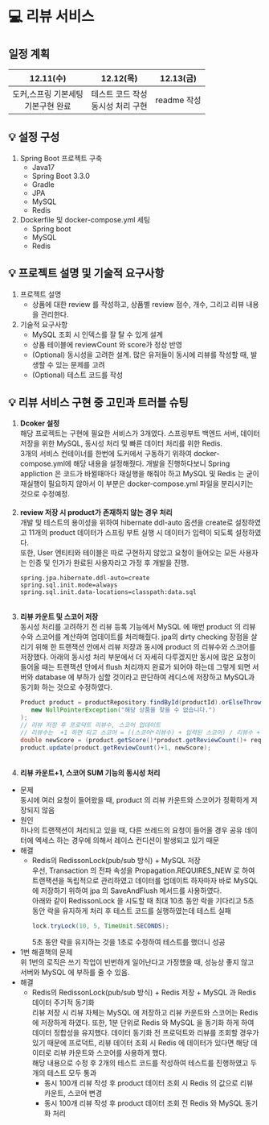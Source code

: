 # 💻 리뷰 서비스
## 일정 계획
|12.11(수)|12.12(목)|12.13(금)|
|:---:|:---:|:---:|
|도커,스프링 기본세팅<br>기본구현 완료|테스트 코드 작성<br>동시성 처리 구현|readme 작성|

## 💡 설정 구성
1) Spring Boot 프로젝트 구축
   - Java17
   - Spring Boot 3.3.0
   - Gradle
   - JPA
   - MySQL
   - Redis
2) Dockerfile 및 docker-compose.yml 세팅
   - Spring boot
   - MySQL
   - Redis
## 💡 프로젝트 설명 및 기술적 요구사항
1) 프로젝트 설명
   - 상품에 대한 review 를 작성하고, 상품별 review 점수, 개수, 그리고 리뷰 내용을 관리한다.
2) 기술적 요구사항
   - MySQL 조회 시 인덱스를 잘 탈 수 있게 설계
   - 상품 테이블에 reviewCount 와 score가 정상 반영
   - (Optional) 동시성을 고려한 설계. 많은 유저들이 동시에 리뷰를 작성할 때, 발생할 수 있는 문제를 고려
   - (Optional) 테스트 코드를 작성
## 💡 리뷰 서비스 구현 중 고민과 트러블 슈팅
1) **Dcoker 설정**<br>
   해당 프로젝트는 구현에 필요한 서비스가 3개였다. 스프링부트 백엔드 서버, 데이터 저장을 위한 MySQL, 동시성 처리 및 빠른 데이터 처리를 위한 Redis.<br>
   3개의 서비스 컨테이너를 한번에 도커에서 구동하기 위하여 docker-compose.yml에 해당 내용을 설정해줬다. 개발을 진행하다보니 Spring appliction 은 코드가 바뀔때마다 재실행을 해줘야 하고 MySQL 및 Redis 는 굳이 재실행이 필요하지 않아서 이 부분은 docker-compose.yml 파일을 분리시키는 것으로 수정예정.
   <br><br>
2) **review 저장 시 product가 존재하지 않는 경우 처리**<br>
   개발 및 테스트의 용이성을 위하여 hibernate ddl-auto 옵션을 create로 설정하였고 11개의 product 데이터가 스프링 부트 실행 시 데이터가 입력이 되도록 설정하였다.<br>
   또한, User 엔티티와 테이블은 따로 구현하지 않았고 요청이 들어오는 모든 사용자는 인증 및 인가가 완료된 사용자라고 가정 후 개발을 진행.
   ```
   spring.jpa.hibernate.ddl-auto=create
   spring.sql.init.mode=always
   spring.sql.init.data-locations=classpath:data.sql
   ```
   <br>
3) **리뷰 카운트 및 스코어 저장**<br>
   동시성 처리를 고려하기 전 리뷰 등록 기능에서 MySQL 에 매번 product 의 리뷰수와 스코어를 계산하여 업데이트를 처리해줬다. jpa의 dirty checking 장점을 살리기 위해 한 트랜잭션 안에서 리뷰 저장과 동시에 product 의 리뷰수와 스코어를 저장했다. 아래의 동시성 처리 부분에서 더 자세히 다루겠지만 동시에 많은 요청이 들어올 때는 트랜잭션 안에서 flush 처리까지 완료가 되어야 하는데 그렇게 되면 서버와 database 에 부하가 심할 것이라고 판단하여 레디스에 저장하고 MySQL과 동기화 하는 것으로 수정하였다.
   ```java
   Product product = productRepository.findById(productId).orElseThrow(() ->
      new NullPointerException("해당 상품을 찾을 수 없습니다.")
   );
   // 리뷰 저장 후 프로덕트 리뷰수, 스코어 업데이트
   // 리뷰수는  +1 하면 되고 스코어 = ((스코어*리뷰수) + 입력된 스코어) / 리뷰수 + 1);
   double newScore = (product.getScore()*product.getReviewCount()+ requestDto.getScore())/(product.getReviewCount()+1);
   product.update(product.getReviewCount()+1, newScore);
   ```
   <br>
4) **리뷰 카운트+1, 스코어 SUM 기능의 동시성 처리**<br>
- 문제<br>
  동시에 여러 요청이 들어왔을 때, product 의 리뷰 카운트와 스코어가 정확하게 저장되지 않음
- 원인<br>
  하나의 트랜잭션이 처리되고 있을 때, 다른 쓰레드의 요청이 들어올 경우 공유 데이터에 엑세스 하는 경우에 의해서 레이스 컨디션이 발생되고 있기 때문
- 해결<br>
   - Redis의 RedissonLock(pub/sub 방식) + MySQL 저장<br>
     우선, Transaction 의 전파 속성을 Propagation.REQUIRES_NEW 로 하여 트랜잭션을 독립적으로 관리하였고 데이터를 업데이트 하자마자 바로 MySQL 에 저장하기 위하여 jpa 의 SaveAndFlush 메서드를 사용하였다.<br>
     아래와 같이 RedissonLock 을 시도할 때 최대 10초 동안 락을 기다리고 5초 동안 락을 유지하게 처리 후 테스트 코드를 실행하였는데 테스트 실패
     ```java
     lock.tryLock(10, 5, TimeUnit.SECONDS);
     ```
     5초 동안 락을 유지하는 것을 1초로 수정하여 테스트를 했더니 성공
- 1번 해결책의 문제<br>
  위 1번의 로직은 쓰기 작업이 빈번하게 일어난다고 가정했을 때, 성능상 좋지 않고 서버와 MySQL 에 부하를 줄 수 있음.
- 해결<br>
   - Redis의 RedissonLock(pub/sub 방식) + Redis 저장 + MySQL 과 Redis 데이터 주기적 동기화<br>
     리뷰 저장 시 리뷰 자체는 MySQL 에 저장하고 리뷰 카운트와 스코어는 Redis 에 저장하게 하였다. 또한, 1분 단위로 Redis 와 MySQL 을 동기화 하게 하여 데이터 정합성을 유지했다. 데이터 동기화 전 프로덕트와 리뷰를 조회할 경우가 있기 때문에 프로덕트, 리뷰 데이터 조회 시 Redis 에 데이터가 있다면 해당 데이터로 리뷰 카운트와 스코어를 사용하게 했다.<br>
     해당 내용으로 수정 후 2개의 테스트 코드를 작성하여 테스트를 진행하였고 두 개의 테스트 모두 통과 
     - 동시 100개 리뷰 작성 후 product 데이터 조회 시 Redis 의 값으로 리뷰 카운트, 스코어 변경
     - 동시 100개 리뷰 작성 후 product 데이터 조회 전 Redis 와 MySQL 동기화 처리
     
